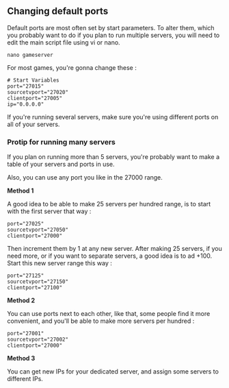Changing default ports
------------
Default ports are most often set by start parameters. To alter them, which you probably want to do if you plan to run multiple servers, you will need to edit the main script file using vi or nano.

````nano gameserver````

For most games, you're gonna change these : 

    # Start Variables
    port="27015"
    sourcetvport="27020"
    clientport="27005"
    ip="0.0.0.0"

If you're running several servers, make sure you're using different ports on all of your servers.


### Protip for running many servers

If you plan on running more than 5 servers, you're probably want to make a table of your servers and ports in use.

Also, you can use any port you like in the 27000 range.

**Method 1**

A good idea to be able to make 25 servers per hundred range, is to start with the first server that way : 

    port="27025"
    sourcetvport="27050"
    clientport="27000"

Then increment them  by 1 at any new server. After making 25 servers, if you need more, or if you want to separate servers, a good idea is to ad +100. Start this new server range this way : 

    port="27125"
    sourcetvport="27150"
    clientport="27100"


**Method 2**

You can use ports next to each other, like that, some people find it more convenient, and you'll be able to make more servers per hundred : 

    port="27001"
    sourcetvport="27002"
    clientport="27000"


**Method 3** 

You can get new IPs for your dedicated server, and assign some servers to different IPs.